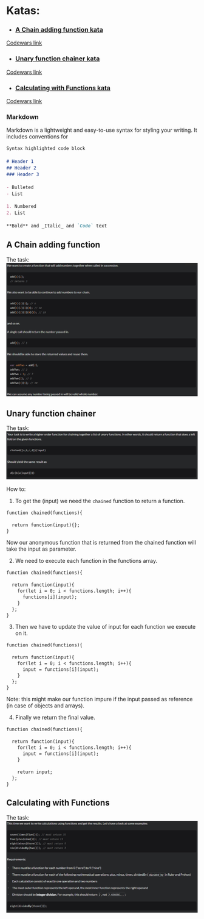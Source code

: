 # Katas:
- ### [A Chain adding function kata](#a-chain-adding-function)
[Codewars link](https://www.codewars.com/kata/539a0e4d85e3425cb0000a88)
- ### [Unary function chainer kata](#unary-function-chainer)
[Codewars link](https://www.codewars.com/kata/54ca3e777120b56cb6000710)
- ### [Calculating with Functions kata](#calculating_with_functions)
[Codewars link](https://www.codewars.com/kata/525f3eda17c7cd9f9e000b39)

### Markdown

Markdown is a lightweight and easy-to-use syntax for styling your writing. It includes conventions for

```markdown
Syntax highlighted code block

# Header 1
## Header 2
### Header 3

- Bulleted
- List

1. Numbered
2. List

**Bold** and _Italic_ and `Code` text
```

## A Chain adding function

The task:
![Image](https://raw.githubusercontent.com/dstn3422/dstn3422.github.io/main/assets/chain.png)

## Unary function chainer

The task:
![Image](https://raw.githubusercontent.com/dstn3422/dstn3422.github.io/main/assets/unary.png)

How to:
1. To get the (input) we need the `chained` function to return a function.
```
function chained(functions){

  return function(input){};
}
```
Now our anonymous function that is returned from the chained function will take the input as parameter.

2. We need to execute each function in the functions array.
```
function chained(functions){

  return function(input){
    for(let i = 0; i < functions.length; i++){
      functions[i](input);
    }
  };
}
```
3. Then we have to update the value of input for each function we execute on it.
```
function chained(functions){

  return function(input){
    for(let i = 0; i < functions.length; i++){
      input = functions[i](input);
    }
  };
}
```
Note: this might make our function impure if the input passed as reference (in case of objects and arrays).

4. Finally we return the final value.
```
function chained(functions){

  return function(input){
    for(let i = 0; i < functions.length; i++){
      input = functions[i](input);
    }
    
    return input;
  };
}
```
## Calculating with Functions

The task:
![Image](https://raw.githubusercontent.com/dstn3422/dstn3422.github.io/main/assets/calc.png)
